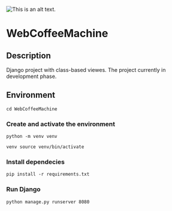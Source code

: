 
![This is an alt text.](https://external-content.duckduckgo.com/iu/?u=https%3A%2F%2Fstatic.skillshare.com%2Fuploads%2Fvideo%2Fthumbnails%2Ff0aea9994cfe1700f7c20165d24818fb%2Foriginal&f=1&nofb=1&ipt=a9522fbb84b106f409950f283aeb64b77d346886f8c642f4a6d0c90c1539ac9a&ipo=images "This is a sample image.")

# WebCoffeeMachine

## Description
Django project with class-based viewes. The project currently in development phase.

## Environment

```
cd WebCoffeeMachine
```

### Create and activate the environment

```
python -m venv venv

venv source venv/bin/activate
```

### Install dependecies

```
pip install -r requirements.txt
```

### Run Django

```
python manage.py runserver 8080
```